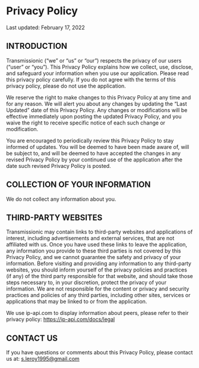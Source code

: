 # Privacy Policy

Last updated: February 17, 2022

## INTRODUCTION

Transmissionic (“we” or “us” or “our”) respects the privacy of our users (“user” or “you”). This Privacy Policy explains how we collect, use, disclose, and safeguard your information when you use our application. Please read this privacy policy carefully. If you do not agree with the terms of this privacy policy, please do not use the application.

We reserve the right to make changes to this Privacy Policy at any time and for any reason. We will alert you about any changes by updating the “Last Updated” date of this Privacy Policy. Any changes or modifications will be effective immediately upon posting the updated Privacy Policy, and you waive the right to receive specific notice of each such change or modification.

You are encouraged to periodically review this Privacy Policy to stay informed of updates. You will be deemed to have been made aware of, will be subject to, and will be deemed to have accepted the changes in any revised Privacy Policy by your continued use of the application after the date such revised Privacy Policy is posted.

## COLLECTION OF YOUR INFORMATION

We do not collect any information about you.

## THIRD-PARTY WEBSITES

Transmissionic may contain links to third-party websites and applications of interest, including advertisements and external services, that are not affiliated with us. Once you have used these links to leave the application, any information you provide to these third parties is not covered by this Privacy Policy, and we cannot guarantee the safety and privacy of your information. Before visiting and providing any information to any third-party websites, you should inform yourself of the privacy policies and practices (if any) of the third party responsible for that website, and should take those steps necessary to, in your discretion, protect the privacy of your information. We are not responsible for the content or privacy and security practices and policies of any third parties, including other sites, services or applications that may be linked to or from the application.

We use ip-api.com to display information about peers, please refer to their privacy policy: https://ip-api.com/docs/legal

## CONTACT US

If you have questions or comments about this Privacy Policy, please contact us at: s.leroy1995@gmail.com